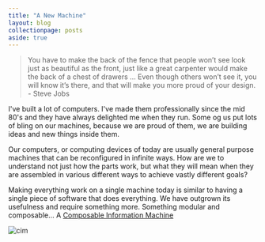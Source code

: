 ```yaml
---
title: "A New Machine"
layout: blog
collectionpage: posts
aside: true
---
```

> You have to make the back of the fence that people won’t see look just as beautiful as the front, just like a great carpenter would make the back of a chest of drawers … Even though others won’t see it, you will know it’s there, and that will make you more proud of your design. - Steve Jobs

I've built a lot of computers. I've made them professionally since the mid 80's and they have always delighted me when they run. Some og us put lots of bling on our machines, because we are proud of them, we are building ideas and new things inside them.

Our computers, or computing devices of today are usually general purpose machines that can be reconfigured in infinite ways. How are we to understand not just how the parts work, but what they will mean when they are assembled in various different ways to achieve vastly different goals?

Making everything work on a single machine today is similar to having a single piece of software that does everything. We have outgrown its usefulness and require something more. Something modular and composable... A [Composable Information Machine](/doc/cim)

![cim](../_site/img/cim.svg)
